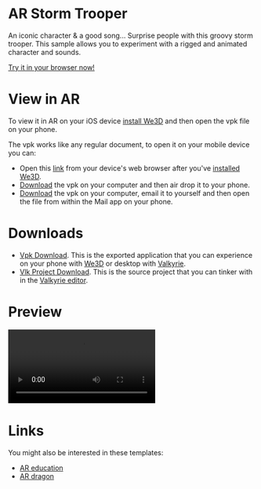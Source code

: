 
# AR Storm Trooper
An iconic character & a good song... Surprise people with this groovy storm trooper. This sample allows you to experiment with a rigged and animated character and sounds.

[Try it in your browser now!](/vlk/samples/ar-storm-trooper/Storm-Trooper-Sample-V2.vpk)

# View in AR

To view it in AR on your iOS device <a class="umami--click--bt_download_we3d_ios_appstore__ar-storm-trooper" href="/vlk/downloads#we3d">install We3D</a> and then open the vpk file on your phone.

The vpk works like any regular document, to open it on your mobile device you can:
- Open this [link](https://cdn2.talansoft.com/ftp/samples/Storm-Trooper-Sample-V2.vpk) from your device's web browser after you've <a class="umami--click--bt_download_we3d_ios_appstore__ar-storm-trooper" href="/vlk/downloads#we3d">installed We3D</a>.
- [Download](https://cdn2.talansoft.com/ftp/samples/Storm-Trooper-Sample-V2.vpk) the vpk on your computer and then air drop it to your phone.
- [Download](https://cdn2.talansoft.com/ftp/samples/Storm-Trooper-Sample-V2.vpk) the vpk on your computer, email it to yourself and then open the file from within the Mail app on your phone.

# Downloads

- [Vpk Download](https://cdn2.talansoft.com/ftp/samples/Storm-Trooper-Sample-V2.vpk). This is the exported application that you can experience on your phone with [We3D](/vlk/downloads#we3d) or desktop with [Valkyrie](/vlk/downloads#vlk).
- [Vlk Project Download](https://cdn2.talansoft.com/ftp/samples/Storm-Trooper-Sample-V2.zip). This is the source project that you can tinker with in the [Valkyrie editor](/vlk/downloads#vlk).

# Preview
![stormtrooper_rig_ar_03](https://cdn2.talansoft.com/ftp/vids/storm_trooper_01/stormtrooper_rig_ar_03.mp4)

# Links

You might also be interested in these templates:

- [AR education](./ar-education)
- [AR dragon](./ar-dragon)
